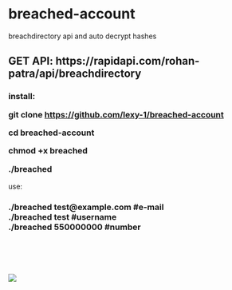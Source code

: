 # breached-account
breachdirectory api and auto decrypt hashes


<h2>
GET API:
https://rapidapi.com/rohan-patra/api/breachdirectory
</h2>

<h3>
install:

git clone https://github.com/lexy-1/breached-account

cd breached-account

chmod +x breached

./breached
</h3>

use:
<h3>
./breached test@example.com #e-mail 
<br>
./breached test #username
<br>
./breached 550000000 #number
<br>
</h3>
<br><br><br><br>
<img src=https://cdn.discordapp.com/attachments/1064776079107162173/1065345609076326400/image.png>

